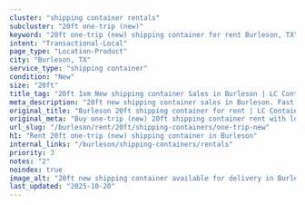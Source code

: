 ```yaml
---
cluster: "shipping container rentals"
subcluster: "20ft one-trip (new)"
keyword: "20ft one-trip (new) shipping container for rent Burleson, TX"
intent: "Transactional-Local"
page_type: "Location-Product"
city: "Burleson, TX"
service_type: "shipping container"
condition: "New"
size: "20ft"
title_tag: "20ft 1xm New shipping container Sales in Burleson | LC Container"
meta_description: "20ft new shipping container sales in Burleson. Fast delivery, competitive pricing. Serving shipping containers area. Quote ID: XHC. Call (214) 524-4168 for your free quote today."
original_title: "Burleson 20ft shipping container for rent | LC Container"
original_meta: "Buy one-trip (new) 20ft shipping container rent with local delivery in Burleson, TX. LC Container — local Since 2003. Request a fast quote today."
url_slug: "/burleson/rent/20ft/shipping-containers/one-trip-new"
h1: "Rent 20ft one-trip (new) shipping container in Burleson"
internal_links: "/burleson/shipping-containers/rentals"
priority: 3
notes: "2"
noindex: true
image_alt: "20ft new shipping container available for delivery in Burleson"
last_updated: "2025-10-20"
---
```


<!-- TODO: Add unique city/inventory copy, images, and internal links here. -->
